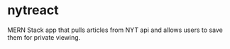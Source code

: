 # nytreact
MERN Stack app that pulls articles from NYT api and allows users to save them for private viewing.
